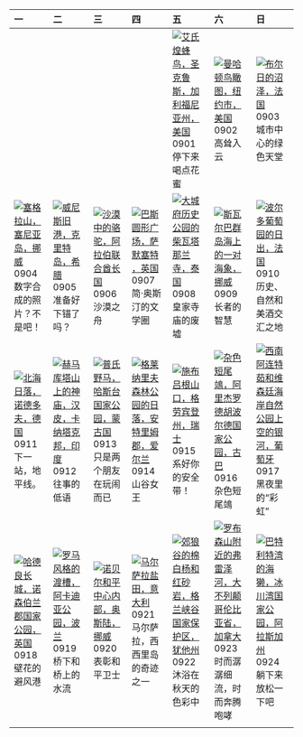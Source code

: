 | 一                                                                                                                                                                                              | 二                                                                                                                                                                                            | 三                                                                                                                                                                                                 | 四                                                                                                                                                                                                  | 五                                                                                                                                                                                                            | 六                                                                                                                                                                                                          | 日                                                                                                                                                                                                           |
|:-----------------------------------------------------------------------------------------------------------------------------------------------------------------------------------------------|:---------------------------------------------------------------------------------------------------------------------------------------------------------------------------------------------|:--------------------------------------------------------------------------------------------------------------------------------------------------------------------------------------------------|:---------------------------------------------------------------------------------------------------------------------------------------------------------------------------------------------------|:-------------------------------------------------------------------------------------------------------------------------------------------------------------------------------------------------------------|:-----------------------------------------------------------------------------------------------------------------------------------------------------------------------------------------------------------|:------------------------------------------------------------------------------------------------------------------------------------------------------------------------------------------------------------|
|                                                                                                                                                                                                |                                                                                                                                                                                              |                                                                                                                                                                                                   |                                                                                                                                                                                                    | [![](https://www.bing.com/th?id=OHR.TinyHummer_ZH-CN9853929957_320x240.jpg '艾氏煌蜂鸟，圣克鲁斯，加利福尼亚州，美国')](https://www.bing.com/th?id=OHR.TinyHummer_ZH-CN9853929957_UHD.jpg)<br>0901<br>停下来喝点花蜜                    | [![](https://www.bing.com/th?id=OHR.ManhattanAerial_ZH-CN0036686873_320x240.jpg '曼哈顿鸟瞰图，纽约市，美国')](https://www.bing.com/th?id=OHR.ManhattanAerial_ZH-CN0036686873_UHD.jpg)<br>0902<br>高耸入云                  | [![](https://www.bing.com/th?id=OHR.BourgesMarsh_ZH-CN0505354655_320x240.jpg '布尔日的沼泽，法国')](https://www.bing.com/th?id=OHR.BourgesMarsh_ZH-CN0505354655_UHD.jpg)<br>0903<br>城市中心的绿色天堂                        |
| [![](https://www.bing.com/th?id=OHR.MountSegla_ZH-CN0758615745_320x240.jpg '塞格拉山，塞尼亚岛，挪威')](https://www.bing.com/th?id=OHR.MountSegla_ZH-CN0758615745_UHD.jpg)<br>0904<br>数字合成的照片？不是吧！         | [![](https://www.bing.com/th?id=OHR.CreteHarbor_ZH-CN0937533372_320x240.jpg '威尼斯旧港，克里特岛，希腊')](https://www.bing.com/th?id=OHR.CreteHarbor_ZH-CN0937533372_UHD.jpg)<br>0905<br>准备好下锚了吗？        | [![](https://www.bing.com/th?id=OHR.CamelsAbove_ZH-CN1389810021_320x240.jpg '沙漠中的骆驼，阿拉伯联合酋长国')](https://www.bing.com/th?id=OHR.CamelsAbove_ZH-CN1389810021_UHD.jpg)<br>0906<br>沙漠之舟               | [![](https://www.bing.com/th?id=OHR.BathCircus_ZH-CN5796600786_320x240.jpg '巴斯圆形广场，萨默塞特 ，英国')](https://www.bing.com/th?id=OHR.BathCircus_ZH-CN5796600786_UHD.jpg)<br>0907<br>简·奥斯汀的文学圈             | [![](https://www.bing.com/th?id=OHR.AyutthayaTemple_ZH-CN5996587937_320x240.jpg '大城府历史公园的柴瓦塔那兰寺，泰国')](https://www.bing.com/th?id=OHR.AyutthayaTemple_ZH-CN5996587937_UHD.jpg)<br>0908<br>皇家寺庙的废墟             | [![](https://www.bing.com/th?id=OHR.WalrusSvalbard_ZH-CN6343458320_320x240.jpg '斯瓦尔巴群岛海上的一对海象，挪威')](https://www.bing.com/th?id=OHR.WalrusSvalbard_ZH-CN6343458320_UHD.jpg)<br>0909<br>长者的智慧                | [![](https://www.bing.com/th?id=OHR.MarathonMedoc_ZH-CN6649798028_320x240.jpg '波尔多葡萄园的日出，法国')](https://www.bing.com/th?id=OHR.MarathonMedoc_ZH-CN6649798028_UHD.jpg)<br>0910<br>历史、自然和美酒交汇之地                |
| [![](https://www.bing.com/th?id=OHR.NorthSeaStairs_ZH-CN7044471948_320x240.jpg '北海日落，诺德多夫，德国')](https://www.bing.com/th?id=OHR.NorthSeaStairs_ZH-CN7044471948_UHD.jpg)<br>0911<br>下一站，地平线。     | [![](https://www.bing.com/th?id=OHR.HemakutaHill_ZH-CN7438439036_320x240.jpg '赫马库塔山上的神庙，汉皮，卡纳塔克邦，印度')](https://www.bing.com/th?id=OHR.HemakutaHill_ZH-CN7438439036_UHD.jpg)<br>0912<br>往事的低语 | [![](https://www.bing.com/th?id=OHR.MongoliaHorses_ZH-CN7660582867_320x240.jpg '普氏野马，哈斯台国家公园，蒙古国')](https://www.bing.com/th?id=OHR.MongoliaHorses_ZH-CN7660582867_UHD.jpg)<br>0913<br>只是两个朋友在玩闹而已 | [![](https://www.bing.com/th?id=OHR.GlenariffForest_ZH-CN7874768337_320x240.jpg '格莱纳里夫森林公园的日落，安特里姆郡，爱尔兰')](https://www.bing.com/th?id=OHR.GlenariffForest_ZH-CN7874768337_UHD.jpg)<br>0914<br>山谷女王 | [![](https://www.bing.com/th?id=OHR.SplugenPass_ZH-CN8347591461_320x240.jpg '施布吕根山口，格劳宾登州，瑞士')](https://www.bing.com/th?id=OHR.SplugenPass_ZH-CN8347591461_UHD.jpg)<br>0915<br>系好你的安全带！                      | [![](https://www.bing.com/th?id=OHR.CubanTody_ZH-CN8656368705_320x240.jpg '杂色短尾鴗，阿里杰罗德胡波尔德国家公园，古巴')](https://www.bing.com/th?id=OHR.CubanTody_ZH-CN8656368705_UHD.jpg)<br>0916<br>杂色短尾鴗                    | [![](https://www.bing.com/th?id=OHR.MilkyWayPortugal_ZH-CN8878883229_320x240.jpg '西南阿连特茹和维森廷海岸自然公园上空的银河，葡萄牙')](https://www.bing.com/th?id=OHR.MilkyWayPortugal_ZH-CN8878883229_UHD.jpg)<br>0917<br>黑夜里的“彩虹” |
| [![](https://www.bing.com/th?id=OHR.HadriansWallUK_ZH-CN9203571422_320x240.jpg '哈德良长城，诺森伯兰郡国家公园，英国')](https://www.bing.com/th?id=OHR.HadriansWallUK_ZH-CN9203571422_UHD.jpg)<br>0918<br>壁花的避风港 | [![](https://www.bing.com/th?id=OHR.ArkadiaPark_ZH-CN9501056317_320x240.jpg '罗马风格的渡槽，阿卡迪亚公园，波兰')](https://www.bing.com/th?id=OHR.ArkadiaPark_ZH-CN9501056317_UHD.jpg)<br>0919<br>桥下和桥上的水流    | [![](https://www.bing.com/th?id=OHR.NobelNorway_ZH-CN9824054026_320x240.jpg '诺贝尔和平中心内部，奥斯陆，挪威')](https://www.bing.com/th?id=OHR.NobelNorway_ZH-CN9824054026_UHD.jpg)<br>0920<br>表彰和平卫士            | [![](https://www.bing.com/th?id=OHR.MarsalaSalt_ZH-CN4943158328_320x240.jpg '马尔萨拉盐田，意大利')](https://www.bing.com/th?id=OHR.MarsalaSalt_ZH-CN4943158328_UHD.jpg)<br>0921<br>马尔萨拉，西西里岛的奇迹之一           | [![](https://www.bing.com/th?id=OHR.CottonwoodCanyon_ZH-CN5293620973_320x240.jpg '郊狼谷的棉白杨和红砂岩，格兰峡谷国家保护区，犹他州')](https://www.bing.com/th?id=OHR.CottonwoodCanyon_ZH-CN5293620973_UHD.jpg)<br>0922<br>沐浴在秋天的色彩中 | [![](https://www.bing.com/th?id=OHR.FraserRiverBC_ZH-CN5743867197_320x240.jpg '罗布森山附近的弗雷泽河，大不列颠哥伦比亚省，加拿大')](https://www.bing.com/th?id=OHR.FraserRiverBC_ZH-CN5743867197_UHD.jpg)<br>0923<br>时而潺潺细流，时而奔腾咆哮 | [![](https://www.bing.com/th?id=OHR.GlacierBayOtter_ZH-CN6065209551_320x240.jpg '巴特利特湾的海獭，冰川湾国家公园，阿拉斯加州')](https://www.bing.com/th?id=OHR.GlacierBayOtter_ZH-CN6065209551_UHD.jpg)<br>0924<br>躺下来放松一下吧      |
|                                                                                                                                                                                                |                                                                                                                                                                                              |                                                                                                                                                                                                   |                                                                                                                                                                                                    |                                                                                                                                                                                                              |                                                                                                                                                                                                            |                                                                                                                                                                                                             |